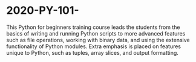 # 2020-PY-101-
This Python for beginners training course leads the students from the basics of writing and running Python scripts to more advanced features such as file operations, working with binary data, and using the extensive functionality of Python modules. Extra emphasis is placed on features unique to Python, such as tuples, array slices, and output formatting.
